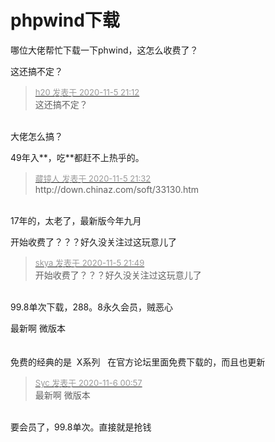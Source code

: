 # phpwind下载


哪位大佬帮忙下载一下phwind，这怎么收费了？<img src="static/image/smiley/default/smile.gif" smilieid="1" border="0" alt="" /> 

这还搞不定？

<div class="quote"><blockquote><font size="2"><a href="https://www.hostloc.com/forum.php?mod=redirect&amp;goto=findpost&amp;pid=9408744&amp;ptid=762974" target="_blank"><font color="#999999">h20 发表于 2020-11-5 21:12</font></a></font><br />
这还搞不定？</blockquote></div><br />
大佬怎么搞？

49年入**，吃**都赶不上热乎的。

<div class="quote"><blockquote><font size="2"><a href="https://www.hostloc.com/forum.php?mod=redirect&amp;goto=findpost&amp;pid=9408844&amp;ptid=762974" target="_blank"><font color="#999999">藏镜人 发表于 2020-11-5 21:32</font></a></font><br />
http://down.chinaz.com/soft/33130.htm</blockquote></div><br />
17年的，太老了，最新版今年九月<img src="static/image/smiley/default/smile.gif" smilieid="1" border="0" alt="" />

开始收费了？？？好久没关注过这玩意儿了

<div class="quote"><blockquote><font size="2"><a href="https://www.hostloc.com/forum.php?mod=redirect&amp;goto=findpost&amp;pid=9408947&amp;ptid=762974" target="_blank"><font color="#999999">skya 发表于 2020-11-5 21:49</font></a></font><br />
开始收费了？？？好久没关注过这玩意儿了</blockquote></div><br />
99.8单次下载，288。8永久会员，贼恶心

最新啊 微版本<br />
<br />
<br />
免费的经典的是&nbsp;&nbsp;X系列&nbsp; &nbsp;在官方论坛里面免费下载的，而且也更新

<div class="quote"><blockquote><font size="2"><a href="https://www.hostloc.com/forum.php?mod=redirect&amp;goto=findpost&amp;pid=9409664&amp;ptid=762974" target="_blank"><font color="#999999">Syc 发表于 2020-11-6 00:57</font></a></font><br />
最新啊 微版本</blockquote></div><br />
要会员了，99.8单次。直接就是抢钱<img src="static/image/smiley/default/smile.gif" smilieid="1" border="0" alt="" />
